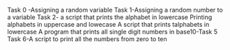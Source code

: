 Task 0 -Assigning a random variable
Task 1-Assigning a random number to a variable
Task 2- a script that prints the alphabet in lowercase
Printing alphabets in uppercase and lowecase
A script that prints talphabets in lowercase
A program that prints all single digit numbers in base10-Task 5
Task 6-A script to print all the numbers from zero to ten
